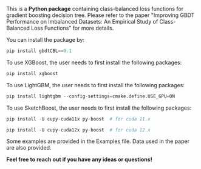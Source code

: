 This is a **Python package** containing class-balanced loss functions for gradient boosting decision tree. 
Please refer to the paper "Improving GBDT Performance on Imbalanced Datasets: An Empirical Study of Class-Balanced Loss Functions" for more details.

You can install the package by:
```python
pip install gbdtCBL==0.1
```

To use XGBoost, the user needs to first install the following packages:
```python
pip install xgboost
```

To use LightGBM, the user needs to first install the following packages:
```python
pip install lightgbm --config-settings=cmake.define.USE_GPU=ON
```

To use SketchBoost, the user needs to first install the following packages:
```python
pip install -U cupy-cuda11x py-boost  # for cuda 11.x

pip install -U cupy-cuda12x py-boost  # for cuda 12.x
```


Some examples are provided in the Examples file. Data used in the paper are also provided.



**Feel free to reach out if you have any ideas or questions!**
